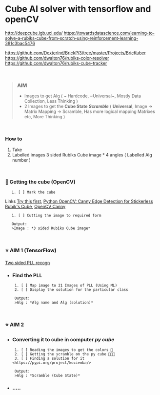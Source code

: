 # Cube AI solver with **tensorflow** and **openCV**

<http://deepcube.igb.uci.edu/>
<https://towardsdatascience.com/learning-to-solve-a-rubiks-cube-from-scratch-using-reinforcement-learning-381c3bac5476>

<https://github.com/DexterInd/BrickPi3/tree/master/Projects/BricKuber>
<https://github.com/dwalton76/rubiks-color-resolver>
<https://github.com/dwalton76/rubiks-cube-tracker>

<br>

 >### AIM
 >
 > * Images to get Alg ( ~ Hardcode, ~Universal~, Mostly Data Collection, Less Thinking )
 > * 2 Images to get the **Cube State** ***Scramble*** ( **Universal**, Image -> Matrix Mapping -> Scramble, Has more logical mapping Matrixes etc, More Thinking  )
 
<br>

###  How to

   1. Take
   2. Labelled images 3 sided Rubiks Cube image * 4 angles  ( Labelled  Alg number )

<br>

### 🌟 Getting the cube (OpenCV)

       1. [ ] Mark the cube 
Links [Try this first](https://github.com/kkoomen/qbr),
[Python OpenCV: Canny Edge Detection for Stickerless Rubik's Cube]( https://answers.opencv.org/question/230450/python-opencv-canny-edge-detection-for-stickerless-rubiks-cube/),
[OpenCV Canny](https://answers.opencv.org/question/25754/detect-and-analyze-a-rubik-cube/)

       1. [ ] Cutting the image to required form

       Output:
       >Image : *3 sided Rubiks Cube image*

<br>

### ⭐ AIM 1 (TensorFlow)

[Two sided PLL recogn](https://www.speedsolving.com/wiki/index.php/2-Sided_PLL_Recognition)

- ### Find the PLL

       1. [ ] Map image to 21 Images of PLL (Using ML)
       2. [ ] Display the solution for the particular class  

       Output:
       >Alg : *Alg name and Alg (solution)*

<br>

### ⭐ AIM 2

- ### Converting it to cube in computer *py cube*

       1. [ ] Reading the images to get the colors 🌟
       2. [ ] Getting the scramble on the py cube 🌟🌟🌟 
       3. [ ] Finding a solution for it  <https://pypi.org/project/kociemba/>

       Output:
       >Alg : *Scramble (Cube State)*

- ### .....

